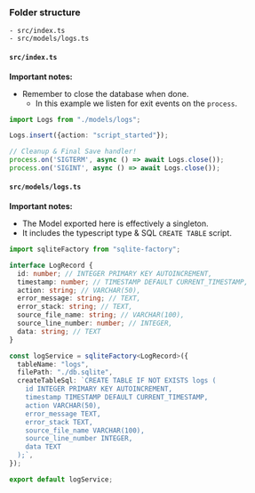 

### Folder structure

```
- src/index.ts
- src/models/logs.ts
```

#### `src/index.ts`

**Important notes:**

* Remember to close the database when done.
  * In this example we listen for exit events on the `process`.

```ts
import Logs from "./models/logs";

Logs.insert({action: "script_started"});

// Cleanup & Final Save handler!
process.on('SIGTERM', async () => await Logs.close());
process.on('SIGINT', async () => await Logs.close());
```

#### `src/models/logs.ts`

**Important notes:**

* The Model exported here is effectively a singleton.
* It includes the typescript type & SQL `CREATE TABLE` script.

```ts
import sqliteFactory from "sqlite-factory";

interface LogRecord {
  id: number; // INTEGER PRIMARY KEY AUTOINCREMENT,
  timestamp: number; // TIMESTAMP DEFAULT CURRENT_TIMESTAMP,
  action: string; // VARCHAR(50),
  error_message: string; // TEXT,
  error_stack: string; // TEXT,
  source_file_name: string; // VARCHAR(100),
  source_line_number: number; // INTEGER,
  data: string; // TEXT
}

const logService = sqliteFactory<LogRecord>({
  tableName: "logs",
  filePath: "./db.sqlite",
  createTableSql: `CREATE TABLE IF NOT EXISTS logs (
    id INTEGER PRIMARY KEY AUTOINCREMENT,
    timestamp TIMESTAMP DEFAULT CURRENT_TIMESTAMP,
    action VARCHAR(50),
    error_message TEXT,
    error_stack TEXT,
    source_file_name VARCHAR(100),
    source_line_number INTEGER,
    data TEXT
  );`,
});

export default logService;
```


